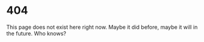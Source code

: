 # 404

This page does not exist here right now. Maybe it did before, maybe it will in the future. Who knows?
